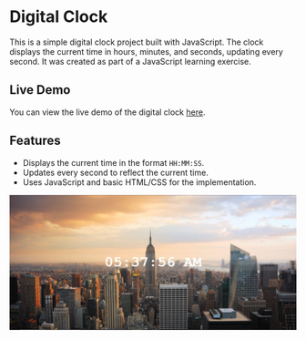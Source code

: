 # Digital Clock

This is a simple digital clock project built with JavaScript. The clock displays the current time in hours, minutes, and seconds, updating every second. It was created as part of a JavaScript learning exercise.

## Live Demo

You can view the live demo of the digital clock [here](https://digital-clock-ewu.netlify.app/).

## Features

- Displays the current time in the format `HH:MM:SS`.
- Updates every second to reflect the current time.
- Uses JavaScript and basic HTML/CSS for the implementation.

![Digital Clock Screenshot](https://github.com/arifulnoman/Digital-Clock/blob/main/Screen%20Shots/Capture.JPG)
